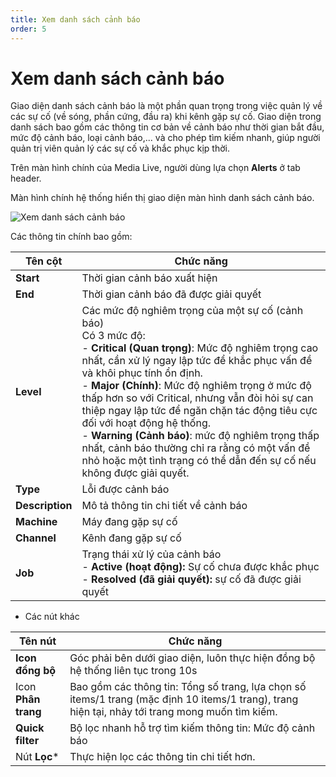 ```yaml
---
title: Xem danh sách cảnh báo
order: 5
---
```


# Xem danh sách cảnh báo

Giao diện danh sách cảnh báo  là một phần quan trọng trong việc quản lý về các sự cố (về sóng, phần cứng, đầu ra) khi kênh gặp sự cố. Giao diện trong danh sách bao gồm các thông tin cơ bản về cảnh báo như thời gian bắt đầu, mức độ cảnh báo, loại cảnh báo,... và cho phép tìm kiếm nhanh, giúp người quản trị viên quản lý các sự cố và khắc phục kịp thời.

Trên màn hình chính của Media Live, người dùng lựa chọn **Alerts** ở tab header.

Màn hình chính hệ thống hiển thị giao diện màn hình danh sách cảnh báo.

![Xem danh sách cảnh báo](../images/view-alerts-list1.png)

Các thông tin chính bao gồm:

| Tên cột         | Chức năng                                                                                                                                                                                                                                                                                                                                                                                                                                                                                                                                                                                                                                                       |
| --------------- | --------------------------------------------------------------------------------------------------------------------------------------------------------------------------------------------------------------------------------------------------------------------------------------------------------------------------------------------------------------------------------------------------------------------------------------------------------------------------------------------------------------------------------------------------------------------------------------------------------------------------------------------------------------- |
| **Start**       | Thời gian cảnh báo xuất hiện                                                                                                                                                                                                                                                                                                                                                                                                                                                                                                                                                                                                                                    |
| **End**         | Thời gian cảnh báo đã được giải quyết                                                                                                                                                                                                                                                                                                                                                                                                                                                                                                                                                                                                                           |
| **Level**       | Các mức độ nghiêm trọng của một sự cố (cảnh báo) <br />Có 3 mức độ:<br />- **Critical (Quan trọng)**: Mức độ nghiêm trọng cao nhất, cần xử lý ngay lập tức để khắc phục vấn đề và khôi phục tính ổn định. <br />- **Major (Chính)**: Mức độ nghiêm trọng ở mức độ thấp hơn so với Critical, nhưng vẫn đòi hỏi sự can thiệp ngay lập tức để ngăn chặn tác động tiêu cực đối với hoạt động hệ thống.<br />- **Warning (Cảnh báo)**:  mức độ nghiêm trọng thấp nhất, cảnh báo thường chỉ ra rằng có một vấn đề nhỏ hoặc một tình trạng có thể dẫn đến sự cố nếu không được giải quyết. |
| **Type**        | Lỗi được cảnh báo                                                                                                                                                                                                                                                                                                                                                                                                                                                                                                                                                                                                                                               |
| **Description** | Mô tả thông tin chi tiết về cảnh báo                                                                                                                                                                                                                                                                                                                                                                                                                                                                                                                                                                                                                            |
| **Machine**     | Máy đang gặp sự cố                                                                                                                                                                                                                                                                                                                                                                                                                                                                                                                                                                                                                                              |
| **Channel**     | Kênh đang gặp sự cố                                                                                                                                                                                                                                                                                                                                                                                                                                                                                                                                                                                                                                             |
| **Job**         | Trạng thái xử lý của cảnh báo<br />- **Active (hoạt động):** Sự cố chưa được khắc phục<br />- **Resolved (đã giải quyết):** sự cố đã được giải quyết                                                                                                                                                                                                                                                                                                                                                                                                                                                                      |

- Các nút khác

| Tên nút             | Chức năng                                                                                                                                                          |
| ------------------- | ------------------------------------------------------------------------------------------------------------------------------------------------------------------ |
| **Icon đồng bộ**    | Góc phải bên dưới giao diện, luôn thực hiện đồng bộ hệ thống liên tục trong 10s                                                                                    |
| Icon **Phân trang** | Bao gồm các thông tin: Tổng số trang, lựa chọn số items/1 trang (mặc định 10 items/1 trang), trang hiện tại, nhảy tới trang mong muốn tìm kiếm. |
| **Quick filter**    | Bộ lọc nhanh hỗ trợ tìm kiếm thông tin: Mức độ cảnh báo                                                                                                            |
| Nút **Lọc**\*       | Thực hiện lọc các thông tin chi tiết hơn.                                                                                                                          |
